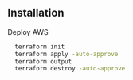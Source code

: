 ## Installation

Deploy AWS

```bash
  terraform init
  terraform apply -auto-approve
  terraform output
  terraform destroy -auto-approve
```